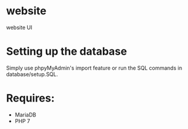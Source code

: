 # website
website UI

# Setting up the database
Simply use phpyMyAdmin's import feature or run the SQL commands in database/setup.SQL.

# Requires:
* MariaDB
* PHP 7